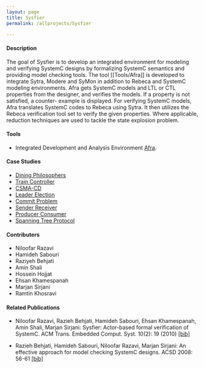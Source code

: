 ```yaml
---
layout: page
title: Sysfier
permalink: /allprojects/Sysfier

---
```


#### Description
The goal of Sysfier is to develop an integrated environment for modeling and verifying SystemC designs by formalizing SystemC semantics and providing model checking tools. The tool [[Tools/Afra]] is developed to integrate Sytra, Modere and SyMon in addition to Rebeca and SystemC modeling environments. Afra gets SystemC models and LTL or CTL properties from the designer, and verifies the models. If a property is not satisfied, a counter- example is displayed. For verifying SystemC models, Afra translates SystemC codes to Rebeca using Sytra. It then utilizes the Rebeca verification tool set to verify the given properties. Where applicable, reduction techniques are used to tackle the state explosion problem.

#### Tools
* Integrated Development and Analysis Environment [Afra](/alltools/Afra).

#### Case Studies
* [Dining Philosophers](/allprojects/SysfierExamples/DiningPhilosophers)
* [Train Controller](/allprojects/SysfierExamples/TrainController)
* [CSMA-CD](/allprojects/SysfierExamples/CSMACD)
* [Leader Election](/allprojects/SysfierExamples/LeaderElection)
* [Commit Problem](/allprojects/SysfierExamples/CommitProblem)
* [Sender Receiver](/allprojects/SysfierExamples/SenderReceiver)
* [Producer Consumer](/allprojects/SysfierExamples/ProducerConsumer)
* [Spanning Tree Protocol](/allprojects/SysfierExamples/SpanningTreeProtocol)

#### Contributers
* Niloofar Razavi
* Hamideh Sabouri
* Raziyeh Behjati
* Amin Shali
* Hossein Hojjat
* Ehsan Khamespanah
* Marjan Sirjani
* Ramtin Khosravi

#### Related Publications
* Niloofar Razavi, Razieh Behjati, Hamideh Sabouri, Ehsan Khamespanah, Amin Shali, Marjan Sirjani: Sysfier: Actor-based formal verification of SystemC. ACM Trans. Embedded Comput. Syst. 10(2): 19 (2010) [ [bib] ](http://dblp.uni-trier.de/rec/bibtex/journals/tecs/RazaviBSKSS10)

* Razieh Behjati, Hamideh Sabouri, Niloofar Razavi, Marjan Sirjani: An effective approach for model checking SystemC designs. ACSD 2008: 56-61 [ [bib] ](http://dblp.uni-trier.de/rec/bibtex/conf/acsd/BehjatiSRS08)
